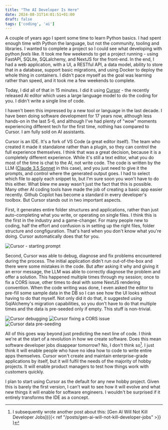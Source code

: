 ```yaml
---
title: "The AI Developer Is Here"
date: 2024-08-31T14:01:51+01:00
draft: false
tags: ['coding', 'ai']
---
```


A couple of years ago I spent some time to learn Python basics. I had spent enough time with Python the language, but not the community, tooling and libraries. I wanted to complete a project so I could see what developing with python *feels* like. It took me few weekends to get a project running - using FastAPI, SQLite, SQLalchemy, and NextJS for the front-end. In the end, I had a web application, with a UI, a RESTful API, a data model, ability to store that in a database, support basic migrations, and using Docker to deploy the whole thing in containers. I didn't pace myself as the goal was learning rather than speed, and it took me a few weekends to complete.

Today, I did all of that in 15 minutes. I did it using [Cursor](https://www.cursor.com/) - the recently released AI editor which uses a large language model to do the coding for you. I didn't write a single line of code.

I haven't been this impressed by a new tool or language in the last decade. I have been doing software development for 17 years now, although less hands-on in the last 5-6, and although I've had plenty of "wow" moments experiencing different tech for the first time, nothing has compared to Cursor. I am fully sold on AI assistants.

Cursor is an IDE. It's a fork of VS Code (a great editor itself). The team who created it made it standalone rather than a plugin, so they can control the full experience themselves. I think that was a great decision, because it is a completely different experience. While it's still a text editor, what you do most of the time is chat to the AI, not write code. The code is written by the LLM ([Claude 3.5 Sonnet](https://www.anthropic.com/news/claude-3-5-sonnet) in this case), and you just need to give it the prompts, and control where the generated output goes. I had to select which file to apply each snippet to, but I'm sure soon you won't have to do this either. What blew me away wasn't just the fact that this is possible. Many other AI coding tools have made the job of creating a basic app easier recently. Github Copilot has become a standard in every developer's toolbox. But Cursor stands out in two important aspects.

First, it generates entire folder structures and applications, rather than just auto-completing what you write, or operating on single files. I think this is the first in the industry and a game-changer. For many people new to coding, half the effort and confusion is in setting up the right files, folder structure and congfiguration. That's hard when you don't know what you're doing. Cursor automatically does that for you. 

![Cursor - starting prompt](/images/Cursor-first-prompt.png)

Second, Cursor was able to debug, diagnose and fix problems encountered during the process. The initial application didn't run out-of-the-box and there were some mistakes in the code. But after asking it why and giving it an error message, the LLM was able to correctly diagnose the problem and offer a solution. This happened multiple times through my session; once to fix a CORS issue, other times to deal with some NextJS rendering convention. When the code writing was done, I even asked the editor to pre-fill some sample data in the DB so I can see how the UI looks without having to do that myself. Not only did it do that, it suggested using SqlAlchemy's migration capabilities, so you don't have to do that multiple times and the data is pre-seeded only if empty. This stuff is non-trivial.

![Cursor debugging](/images/Cursor-debugging.png)
![Cursor fixing a CORS issue](/images/Cursor-CORS.png)
![Cursor data pre-seeding](/images/Cursor-db-seeding.png)

All of this goes way beyond just predicting the next line of code. I think we're at the start of a revolution in how we create software. Does this mean software developer jobs disappear tomorrow? No, I don't think so[^1]. I just think it will enable people who have no idea how to code to write entire apps themselves. Cursor won't create and maintain enterprise-grade applications by itself, but it will fulfil the needs of the majority of hobby projects. It will enable product managers to test how things work with customers quickly.

I plan to start using Cursor as the default for any new hobby project. Given this is barely the first version, I can't wait to see how it will evolve and what new things it will enable for software engineers. I wouldn't be surprised if it entirely transforms the IDE as a concept. 

[^1]: I subsequently wrote another post about this: [Gen AI Will Not Kill Developer Jobs]({{< ref "/posts/gen-ai-will-not-kill-developer-jobs" >}} )